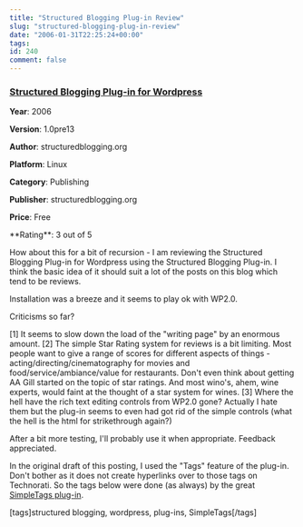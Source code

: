 ```yaml
---
title: "Structured Blogging Plug-in Review"
slug: "structured-blogging-plug-in-review"
date: "2006-01-31T22:25:24+00:00"
tags:
id: 240
comment: false
---
```


  <div class='hreview'>   <div>     

### [Structured Blogging Plug-in for Wordpress](http://structuredblogging.org/)

**Year**: 2006

**Version**: 1.0pre13

**Author**: structuredblogging.org

**Platform**: Linux

**Category**: Publishing

**Publisher**: structuredblogging.org

**Price**: Free
   </div>    <div>**Rating**: <span class="rating">3</span> out of 5<div class="sb-fullstar"> </div><div class="sb-fullstar"> </div><div class="sb-fullstar"> </div><div class="sb-emptystar"> </div><div class="sb-emptystar"> </div><div style="clear: left"></div></div>   <div class='description'>

How about this for a bit of recursion - I am reviewing the Structured Blogging Plug-in for Wordpress using the Structured Blogging Plug-in. I think the basic idea of it should suit a lot of the posts on this blog which tend to be reviews. 

Installation was a breeze and it seems to play ok with WP2.0.

Criticisms so far? 

[1] It seems to slow down the load of the "writing page" by an enormous amount. 
[2] The simple Star Rating system for reviews is a bit limiting. Most people want to give a range of scores for different aspects of things - acting/directing/cinematography for movies and food/service/ambiance/value for restaurants. Don't even think about getting AA Gill started on the topic of star ratings. And most wino's, ahem, wine experts, would faint at the thought of a star system for wines.
[3] Where the hell have the rich text editing controls from WP2.0 gone? Actually I hate them but the plug-in seems to even had got rid of the simple controls (what the hell is the html for strikethrough again?)

After a bit more testing, I'll probably use it when appropriate. Feedback appreciated.

In the original draft of this posting, I used the "Tags" feature of the plug-in. Don't bother as it does not create hyperlinks over to those tags on Technorati. So the tags below were done (as always) by the great [SimpleTags plug-in](http://www.broobles.com/scripts/simpletags/).

[tags]structured blogging, wordpress, plug-ins, SimpleTags[/tags]
</div>     </div>
<script type="application/x-subnode; charset=utf-8">
       <!-- the following is structured blog data for machine readers. -->
       <subnode xmlns:data-view="http://www.w3.org/2003/g/data-view#" data-view:transformation="http://structuredblogging.org/subnode-to-rdf-interpreter.xsl" xmlns="http://www.structuredblogging.org/xmlns#subnode">
            <xml-structured-blog-entry xmlns="http://www.structuredblogging.org/xmlns">
              <generator id="wpsb-1" type="x-wpsb-post" version="1"/><review type="review/software"><subject name="Structured Blogging Plug-in for Wordpress" author="structuredblogging.org" year="2006" price="Free" version="1.0pre13" platform="linux" category="publishing" publisher="structuredblogging.org" url="http://structuredblogging.org/"/><rating max="5" min="0">3</rating><description>How about this for a bit of recursion - I am reviewing the Structured Blogging Plug-in for Wordpress using the Structured Blogging Plug-in. I think the basic idea of it should suit a lot of the posts on this blog which tend to be reviews. 

Installation was a breeze and it seems to play ok with WP2.0.

Criticisms so far? 

[1] It seems to slow down the load of the  writing page  by an enormous amount. 
[2] The simple Star Rating system for reviews is a bit limiting. Most people want to give a range of scores for different aspects of things - acting/directing/cinematography for movies and food/service/ambiance/value for restaurants. Don't even think about getting AA Gill started on the topic of star ratings. And most wino's, ahem, wine experts, would faint at the thought of a star system for wines.
[3] Where the hell have the rich text editing controls from WP2.0 gone? Actually I hate them but the plug-in seems to even had got rid of the simple controls (what the hell is the html for strikethrough again?)

After a bit more testing, I'll probably use it when appropriate. Feedback appreciated.

In the original draft of this posting, I used the  Tags  feature of the plug-in. Don't bother as it does not create hyperlinks over to those tags on Technorati. So the tags below were done (as always) by the great &lt;a href= http://www.broobles.com/scripts/simpletags/ &gt;SimpleTags plug-in&lt;/a&gt;.

[tags]structured blogging, wordpress, plug-ins, SimpleTags[/tags]</description></review>
            </xml-structured-blog-entry>
       </subnode>
       </script>
